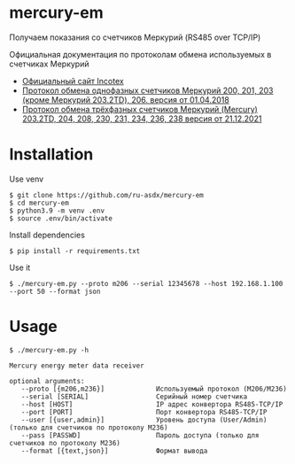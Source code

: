 # mercury-em

Получаем показания со счетчиков Меркурий (RS485 over TCP/IP)

Официальная документация по протоколам обмена используемых в счетчиках Меркурий
* [Официальный сайт Incotex](https://www.incotexcom.ru/support/docs/protocol)
* [Протокол обмена однофазных счетчиков Меркурий 200, 201, 203 (кроме Меркурий 203.2TD), 206. версия от 01.04.2018](https://www.incotexcom.ru/files/em/docs/mercury-protocol-obmena-1.pdf)
* [Протокол обмена трёхфазных счетчиков Меркурий (Mercury) 203.2TD, 204, 208, 230, 231, 234, 236, 238 версия от 21.12.2021](https://www.incotexcom.ru/files/em/docs/merkuriy-sistema-komand-ver-1-2021-12-24.pdf)

# Installation

Use venv

    $ git clone https://github.com/ru-asdx/mercury-em
    $ cd mercury-em
    $ python3.9 -m venv .env
    $ source .env/bin/activate

Install dependencies

    $ pip install -r requirements.txt

Use it

    $ ./mercury-em.py --proto m206 --serial 12345678 --host 192.168.1.100 --port 50 --format json

# Usage
```
$ ./mercury-em.py -h
    
Mercury energy meter data receiver
  
optional arguments:
   --proto [{m206,m236}]             Используемый протокол (M206/M236)
   --serial [SERIAL]                 Серийный номер счетчика
   --host [HOST]                     IP адрес конвертора RS485-TCP/IP
   --port [PORT]                     Порт конвертора RS485-TCP/IP
   --user [{user,admin}]             Уровень доступа (User/Admin) (только для счетчиков по протоколу М236)
   --pass [PASSWD]                   Пароль доступа (только для счетчиков по протоколу М236)
   --format [{text,json}]            Формат вывода
```

